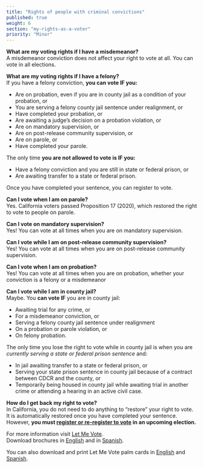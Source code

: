 ```yaml
---
title: "Rights of people with criminal convictions"
published: true
weight: 6
section: "my-rights-as-a-voter"
priority: "Minor"
---
```

**What are my voting rights if I have a misdemeanor?**  
A misdemeanor conviction does not affect your right to vote at all. You can vote in all elections.  

**What are my voting rights if I have a felony?**  
If you have a felony conviction, **you can vote IF you:**  
- Are on probation, even if you are in county jail as a condition of your probation, or
- You are serving a felony county jail sentence under realignment, or
- Have completed your probation, or
- Are awaiting a judge’s decision on a probation violation, or
- Are on mandatory supervision, or
- Are on post-release community supervision, or
- Are on parole, or
- Have completed your parole.

The only time **you are not allowed to vote is IF you:**  
- Have a felony conviction and you are still in state or federal prison, or
- Are awaiting transfer to a state or federal prison.

Once you have completed your sentence, you can register to vote.  

**Can I vote when I am on parole?**  
Yes. California voters passed Proposition 17 (2020), which restored the right to vote to people on parole.

**Can I vote on mandatory supervision?**  
Yes! You can vote at all times when you are on mandatory supervision.

**Can I vote while I am on post-release community supervision?**  
Yes! You can vote at all times when you are on post-release community supervision.
 
**Can I vote when I am on probation?**  
Yes! You can vote at all times when you are on probation, whether your conviction is a felony or a misdemeanor  

**Can I vote while I am in county jail?**  
Maybe. You **can vote IF** you are in county jail:  
- Awaiting trial for any crime, or
- For a misdemeanor conviction, or
- Serving a felony county jail sentence under realignment
- On a probation or parole violation, or
- On felony probation.

The only time you lose the right to vote while in county jail is when you are *currently serving a state or federal prison sentence* and:  
- In jail awaiting transfer to a state or federal prison, or
- Serving your state prison sentence in county jail because of a contract between CDCR and the county, or
- Temporarily being housed in county jail while awaiting trial in another crime or attending a hearing in an active civil case. 

**How do I get back my right to vote?**  
In California, you do not need to do anything to “restore” your right to vote. It is automatically restored once you have completed your sentence. However, **you must [register or re-register to vote](#section-register-to-vote) in an upcoming election.**

For more information visit [Let Me Vote](https://www.letmevoteca.org/).  
Download brochures in [English](https://www.letmevoteca.org/wp-content/uploads/2020/12/2020-LMV-Brochure_02out.pdf) and in [Spanish](https://www.letmevoteca.org/wp-content/uploads/2021/02/2021-LMV-Brochure_Spanish_02out.pdf). 
 
You can also download and print Let Me Vote palm cards in [English](https://www.letmevoteca.org/wp-content/uploads/2020/12/2020-LMV-palmcard_Rev03out.pdf) and [Spanish](https://www.letmevoteca.org/wp-content/uploads/2021/02/2021-LMV-palmcard_SPANISH_Rev03-3out.pdf).
 
